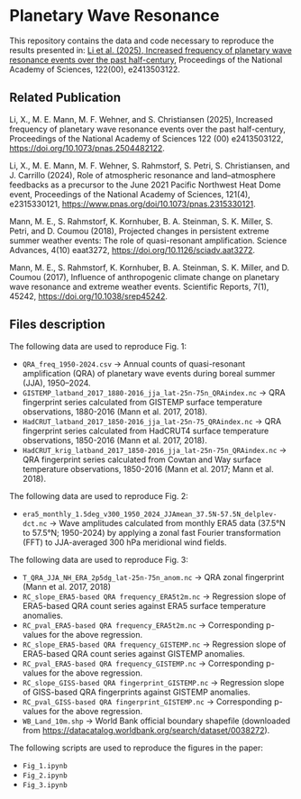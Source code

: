 Planetary Wave Resonance 
==============================================
This repository contains the data and code necessary to reproduce the results presented in: <a href="https://www.pnas.org/doi/10.1073/pnas.2504482122">Li et al. (2025), Increased frequency of planetary wave resonance events over the past half-century</a>, Proceedings of the National Academy of Sciences, 122(00), e2413503122.

Related Publication
-------------------
Li, X., M. E. Mann, M. F. Wehner, and S. Christiansen (2025),  Increased frequency of planetary wave resonance events over the past half-century, Proceedings of the National Academy of Sciences 122 (00) e2413503122, <a href="https://doi.org/10.1073/pnas.2504482122">https://doi.org/10.1073/pnas.2504482122</a>.

Li, X., M. E. Mann, M. F. Wehner, S. Rahmstorf, S. Petri, S. Christiansen, and J. Carrillo (2024), Role of atmospheric resonance and land–atmosphere feedbacks as a precursor to the June 2021 Pacific Northwest Heat Dome event, Proceedings of the National Academy of Sciences, 121(4), e2315330121, <a href="https://www.pnas.org/doi/10.1073/pnas.2315330121">https://www.pnas.org/doi/10.1073/pnas.2315330121</a>.

Mann, M. E., S. Rahmstorf, K. Kornhuber, B. A. Steinman, S. K. Miller, S. Petri, and D. Coumou (2018), Projected changes in persistent extreme summer weather events: The role of quasi-resonant amplification. Science Advances, 4(10) eaat3272, <a href="https://doi.org/10.1126/sciadv.aat3272">https://doi.org/10.1126/sciadv.aat3272</a>.

Mann, M. E., S. Rahmstorf, K. Kornhuber, B. A. Steinman, S. K. Miller, and D. Coumou (2017), Influence of anthropogenic climate change on planetary wave resonance and extreme weather events. Scientific Reports, 7(1), 45242, <a href="https://doi.org/10.1038/srep45242">https://doi.org/10.1038/srep45242</a>. 

Files description
-----------------
The following data are used to reproduce Fig. 1:
* `QRA_freq_1950-2024.csv` &rarr; Annual counts of quasi-resonant amplification (QRA) of planetary wave events during boreal summer (JJA), 1950–2024.
* `GISTEMP_latband_2017_1880-2016_jja_lat-25n-75n_QRAindex.nc` &rarr; QRA fingerprint series calculated from GISTEMP surface temperature observations, 1880-2016 (Mann et al. 2017, 2018).
* `HadCRUT_latband_2017_1850-2016_jja_lat-25n-75_QRAindex.nc` &rarr; QRA fingerprint series calculated from HadCRUT4 surface temperature observations, 1850-2016 (Mann et al. 2017, 2018).
* `HadCRUT_krig_latband_2017_1850-2016_jja_lat-25n-75n_QRAindex.nc` &rarr; QRA fingerprint series calculated from Cowtan and Way surface temperature observations, 1850-2016 (Mann et al. 2017; Mann et al. 2018).

The following data are used to reproduce Fig. 2:
* `era5_monthly_1.5deg_v300_1950_2024_JJAmean_37.5N-57.5N_delplev-dct.nc` &rarr; Wave amplitudes calculated from monthly ERA5 data (37.5°N to 57.5°N; 1950-2024) by applying a zonal fast Fourier transformation (FFT) to JJA-averaged 300 hPa meridional wind fields. 

The following data are used to reproduce Fig. 3:
* `T_QRA_JJA_NH_ERA_2p5dg_lat-25n-75n_anom.nc` &rarr; QRA zonal fingerprint (Mann et al. 2017, 2018)
* `RC_slope_ERA5-based QRA frequency_ERA5t2m.nc` &rarr; Regression slope of ERA5-based QRA count series against ERA5 surface temperature anomalies.
* `RC_pval_ERA5-based QRA frequency_ERA5t2m.nc` &rarr; Corresponding p-values for the above regression.
* `RC_slope_ERA5-based QRA frequency_GISTEMP.nc` &rarr; Regression slope of ERA5-based QRA count series against GISTEMP anomalies.
* `RC_pval_ERA5-based QRA frequency_GISTEMP.nc` &rarr; Corresponding p-values for the above regression.
* `RC_slope_GISS-based QRA fingerprint_GISTEMP.nc` &rarr; Regression slope of GISS-based QRA fingerprints against GISTEMP anomalies.
* `RC_pval_GISS-based QRA fingerprint_GISTEMP.nc` &rarr; Corresponding p-values for the above regression.
* `WB_Land_10m.shp` &rarr; World Bank official boundary shapefile (downloaded from https://datacatalog.worldbank.org/search/dataset/0038272).

The following scripts are used to reproduce the figures in the paper:
* `Fig_1.ipynb`
* `Fig_2.ipynb`
* `Fig_3.ipynb`
